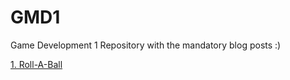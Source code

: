 # GMD1
Game Development 1 Repository with the mandatory blog posts :)

[1. Roll-A-Ball](https://github.com/laurarebelo/GMD1/tree/main/1-roll-a-ball)

